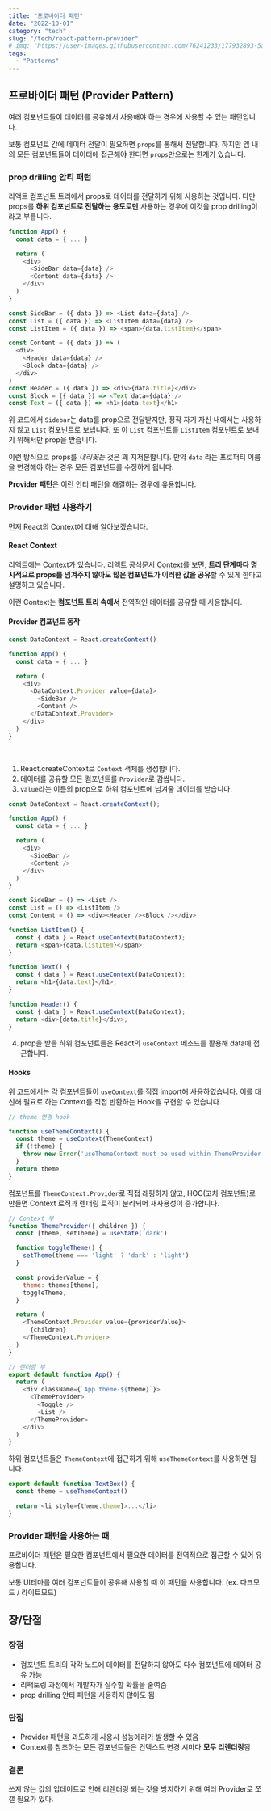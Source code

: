 ```yaml
---
title: "프로바이더 패턴"
date: "2022-10-01"
category: "tech"
slug: "/tech/react-pattern-provider"
# img: "https://user-images.githubusercontent.com/76241233/177932893-5a504b26-12e4-4ade-b1ce-1951d072ba82.jpg"
tags:
  - "Patterns"
---
```


## 프로바이더 패턴 (Provider Pattern)

여러 컴포넌트들이 데이터를 공유해서 사용해야 하는 경우에 사용할 수 있는 패턴입니다.

보통 컴포넌트 간에 데이터 전달이 필요하면 `props`를 통해서 전달합니다. 하지만 앱 내의 모든 컴포넌트들이 데이터에 접근해야 한다면 `props`만으로는 한계가 있습니다.


### prop drilling 안티 패턴

리액트 컴포넌트 트리에서 props로 데이터를 전달하기 위해 사용하는 것입니다. 다만 props를 **하위 컴포넌트로 전달하는 용도로만** 사용하는 경우에 이것을 prop drilling이라고 부릅니다.


```javascript
function App() {
  const data = { ... }

  return (
    <div>
      <SideBar data={data} />
      <Content data={data} />
    </div>
  )
}

const SideBar = ({ data }) => <List data={data} />
const List = ({ data }) => <ListItem data={data} />
const ListItem = ({ data }) => <span>{data.listItem}</span>

const Content = ({ data }) => (
  <div>
    <Header data={data} />
    <Block data={data} />
  </div>
)
const Header = ({ data }) => <div>{data.title}</div>
const Block = ({ data }) => <Text data={data} />
const Text = ({ data }) => <h1>{data.text}</h1>
```

위 코드에서 `Sidebar`는 data를 prop으로 전달받지만, 정작 자기 자신 내에서는 사용하지 않고 `List` 컴포넌트로 보냅니다. 또 이 `List` 컴포넌트를 `ListItem` 컴포넌트로 보내기 위해서만 prop을 받습니다.

이런 방식으로 props를 *내리꽂는* 것은 꽤 지저분합니다. 만약 `data` 라는 프로퍼티 이름을 변경해야 하는 경우 모든 컴포넌트를 수정하게 됩니다. 

**Provider 패턴**은 이런 안티 패턴을 해결하는 경우에 유용합니다.


### Provider 패턴 사용하기

먼저 React의 Context에 대해 알아보겠습니다.

#### React Context

리액트에는 Context가 있습니다. 리액트 공식문서 [Context](https://ko.reactjs.org/docs/context.html)를 보면, **트리 단계마다 명시적으로 props를 넘겨주지 않아도 많은 컴포넌트가 이러한 값을 공유**할 수 있게 한다고 설명하고 있습니다.

이런 Context는 **컴포넌트 트리 속에서** 전역적인 데이터를 공유할 때 사용합니다.



#### Provider 컴포넌트 동작

```javascript
const DataContext = React.createContext()

function App() {
  const data = { ... }

  return (
    <div>
      <DataContext.Provider value={data}>
        <SideBar />
        <Content />
      </DataContext.Provider>
    </div>
  )
}
```
<br/>

1. React.createContext로 `Context` 객체를 생성합니다.
2. 데이터를 공유할 모든 컴포넌트를 `Provider`로 감쌉니다. 
3. `value`라는 이름의 prop으로 하위 컴포넌트에 넘겨줄 데이터를 받습니다.


```javascript
const DataContext = React.createContext();

function App() {
  const data = { ... }

  return (
    <div>
      <SideBar />
      <Content />
    </div>
  )
}

const SideBar = () => <List />
const List = () => <ListItem />
const Content = () => <div><Header /><Block /></div>

function ListItem() {
  const { data } = React.useContext(DataContext);
  return <span>{data.listItem}</span>;
}

function Text() {
  const { data } = React.useContext(DataContext);
  return <h1>{data.text}</h1>;
}

function Header() {
  const { data } = React.useContext(DataContext);
  return <div>{data.title}</div>;
}
```

4. prop을 받을 하위 컴포넌트들은 React의 `useContext` 메소드를 활용해 data에 접근합니다.


#### Hooks

위 코드에서는 각 컴포넌트들이 `useContext`를 직접 import해 사용하였습니다. 이를 대신해 필요로 하는 Context를 직접 반환하는 Hook을 구현할 수 있습니다.

```javascript
// theme 변경 hook

function useThemeContext() {
  const theme = useContext(ThemeContext)
  if (!theme) {
    throw new Error('useThemeContext must be used within ThemeProvider')
  }
  return theme
}
```

컴포넌트를 `ThemeContext.Provider`로 직접 래핑하지 않고, HOC(고차 컴포넌트)로 만들면 Context 로직과 렌더링 로직이 분리되어 재사용성이 증가합니다.

```javascript
// Context 부
function ThemeProvider({ children }) {
  const [theme, setTheme] = useState('dark')

  function toggleTheme() {
    setTheme(theme === 'light' ? 'dark' : 'light')
  }

  const providerValue = {
    theme: themes[theme],
    toggleTheme,
  }

  return (
    <ThemeContext.Provider value={providerValue}>
      {children}
    </ThemeContext.Provider>
  )
}

// 렌더링 부
export default function App() {
  return (
    <div className={`App theme-${theme}`}>
      <ThemeProvider>
        <Toggle />
        <List />
      </ThemeProvider>
    </div>
  )
}
```

하위 컴포넌트들은 `ThemeContext`에 접근하기 위해 `useThemeContext`를 사용하면 됩니다.

```javascript
export default function TextBox() {
  const theme = useThemeContext()

  return <li style={theme.theme}>...</li>
}
```


### Provider 패턴을 사용하는 때

프로바이더 패턴은 필요한 컴포넌트에서 필요한 데이터를 전역적으로 접근할 수 있어 유용합니다.

보통 UI테마를 여러 컴포넌트들이 공유해 사용할 때 이 패턴을 사용합니다. (ex. 다크모드 / 라이트모드)


## 장/단점

### 장점

* 컴포넌트 트리의 각각 노드에 데이터를 전달하지 않아도 다수 컴포넌트에 데이터 공유 가능
* 리팩토링 과정에서 개발자가 실수할 확률을 줄여줌
* prop drilling 안티 패턴을 사용하지 않아도 됨


### 단점

* Provider 패턴을 과도하게 사용시 성능에러가 발생할 수 있음
* Context를 참조하는 모든 컴포넌트들은 컨텍스트 변경 시마다 **모두 리렌더링**됨


### 결론

쓰지 않는 값의 업데이트로 인해 리렌더링 되는 것을 방지하기 위해 여러 Provider로 쪼갤 필요가 있다.